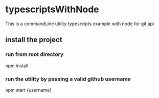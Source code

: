 # typescriptsWithNode
This is a commandLine utility typescripts example with node for git api 

## install the project
### run from root directory
npm install

### run the utility by passing a valid github username
npm start {username}

